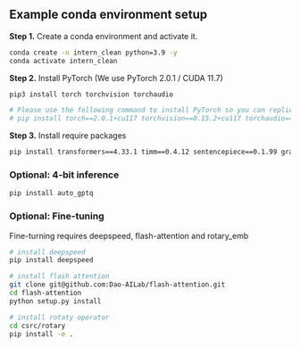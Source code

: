 ## Example conda environment setup


**Step 1.** Create a conda environment and activate it.
```bash
conda create -n intern_clean python=3.9 -y
conda activate intern_clean
```

**Step 2.** Install PyTorch (We use PyTorch 2.0.1 / CUDA 11.7)
```bash
pip3 install torch torchvision torchaudio

# Please use the following command to install PyTorch so you can replicate our results:
# pip install torch==2.0.1+cu117 torchvision==0.15.2+cu117 torchaudio==2.0.2 --index-url https://download.pytorch.org/whl/cu117
```

**Step 3.** Install require packages
```bash
pip install transformers==4.33.1 timm==0.4.12 sentencepiece==0.1.99 gradio==3.44.4 markdown2==2.4.10 xlsxwriter==3.1.2 einops

```

### Optional: 4-bit inference

```bash
pip install auto_gptq
```

### Optional: Fine-tuning
Fine-turning requires deepspeed, flash-attention and rotary_emb
```bash
# install deepspeed
pip install deepspeed

# install flash attention
git clone git@github.com:Dao-AILab/flash-attention.git
cd flash-attention
python setup.py install

# install rotaty operator
cd csrc/rotary
pip install -e .
```
